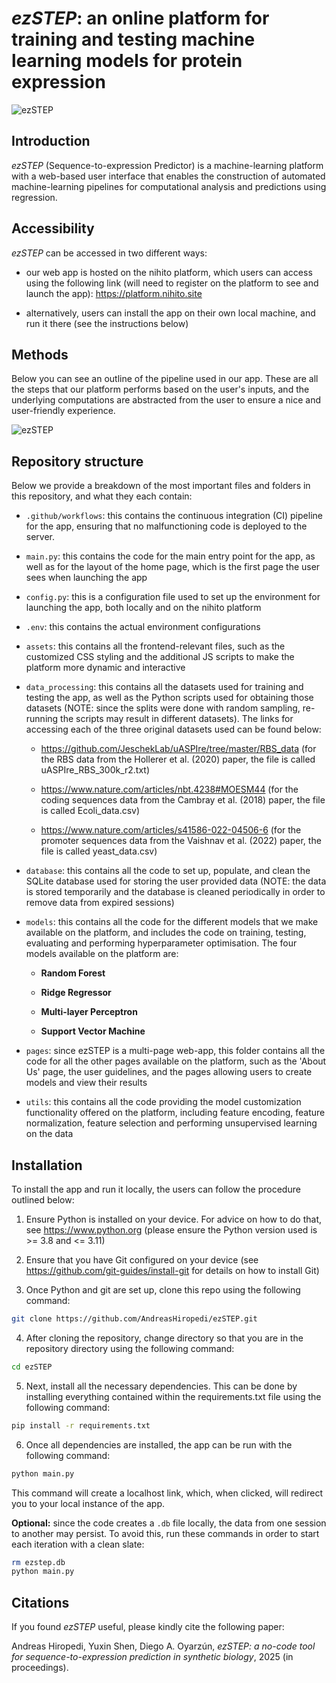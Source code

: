 # *ezSTEP*: an online platform for training and testing machine learning models for protein expression

![ezSTEP](https://github.com/AndreasHiropedi/ezSTEP/blob/main/logo.png)

## Introduction

*ezSTEP* (Sequence-to-expression Predictor) is a machine-learning platform with a web-based user interface that enables the construction of automated machine-learning pipelines for computational analysis and predictions using regression.

## Accessibility

*ezSTEP* can be accessed in two different ways:

- our web app is hosted on the nihito platform, which users can access using the following link (will need to register on the platform to see and launch the app): https://platform.nihito.site

- alternatively, users can install the app on their own local machine, and run it there (see the instructions below)

## Methods

Below you can see an outline of the pipeline used in our app. These are all the steps that our platform performs based on the user's inputs, and the underlying computations are abstracted from the user to ensure a nice and user-friendly experience.

![ezSTEP](https://github.com/AndreasHiropedi/ezSTEP/blob/main/pipeline.png)

## Repository structure

Below we provide a breakdown of the most important files and folders in this repository, and what they each contain:

  - ```.github/workflows```: this contains the continuous integration (CI) pipeline for the app, ensuring that no malfunctioning code is deployed to the server.

  - ```main.py```: this contains the code for the main entry point for the app, as well as for the layout of the home page, which is the first page the user sees when launching the app

  - ```config.py```: this is a configuration file used to set up the environment for launching the app, both locally and on the nihito platform

  - ```.env```: this contains the actual environment configurations

  - ```assets```: this contains all the frontend-relevant files, such as the customized CSS styling and the additional JS scripts to make the platform more dynamic and interactive

  - ```data_processing```: this contains all the datasets used for training and testing the app, as well as the Python scripts used for obtaining those datasets (NOTE: since the splits were done with random sampling, re-running the scripts may result in different datasets). The links for accessing each of the three original datasets used can be found below:

      - https://github.com/JeschekLab/uASPIre/tree/master/RBS_data (for the RBS data from the Hollerer et al. (2020) paper, the file is called uASPIre_RBS_300k_r2.txt)
        
      - https://www.nature.com/articles/nbt.4238#MOESM44 (for the coding sequences data from the Cambray et al. (2018) paper, the file is called Ecoli_data.csv)
        
      - https://www.nature.com/articles/s41586-022-04506-6 (for the promoter sequences data from the Vaishnav et al. (2022) paper, the file is called yeast_data.csv)

  - ```database```: this contains all the code to set up, populate, and clean the SQLite database used for storing the user provided data (NOTE: the data is stored temporarily and the database is cleaned periodically in order to
  remove data from expired sessions)

  - ```models```: this contains all the code for the different models that we make available on the platform, and includes the code on training, testing, evaluating and performing hyperparameter optimisation. The four models available on the platform are:

    - **Random Forest**

    - **Ridge Regressor**

    - **Multi-layer Perceptron**

    - **Support Vector Machine**

  - ```pages```: since ezSTEP is a multi-page web-app, this folder contains all the code for all the other pages available on the platform, such as the 'About Us' page, the user guidelines, and the pages allowing users to create models and view their results

  - ```utils```: this contains all the code providing the model customization functionality offered on the platform, including feature encoding, feature normalization, feature selection and performing unsupervised learning on the data

## Installation

To install the app and run it locally, the users can follow the procedure outlined below:

1) Ensure Python is installed on your device. For advice on how to do that, see https://www.python.org (please ensure the Python version used is >= 3.8 and <= 3.11)

2) Ensure that you have Git configured on your device (see https://github.com/git-guides/install-git for details on how to install Git)

3) Once Python and git are set up, clone this repo using the following command:

```sh
git clone https://github.com/AndreasHiropedi/ezSTEP.git
```

4) After cloning the repository, change directory so that you are in the repository directory using the following command:

```sh
cd ezSTEP
```

5) Next, install all the necessary dependencies. This can be done by installing everything contained within the requirements.txt file using the following command:

```sh
pip install -r requirements.txt
```

6) Once all dependencies are installed, the app can be run with the following command:

```sh
python main.py
```

This command will create a localhost link, which, when clicked, will redirect you to your local instance of the app.

**Optional:** since the code creates a ```.db``` file locally, the data from one session to another may persist. To avoid this, run these commands in order to start each iteration with a clean slate:

```sh
rm ezstep.db
python main.py
```

## Citations

If you found *ezSTEP* useful, please kindly cite the following paper:

Andreas Hiropedi, Yuxin Shen, Diego A. Oyarzún, *ezSTEP: a no-code tool for sequence-to-expression prediction
in synthetic biology*, 2025 (in proceedings).
